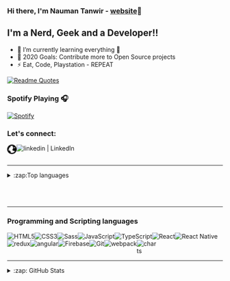 ### Hi there, I'm Nauman Tanwir - [website]👋

## I'm a Nerd, Geek and a Developer!!

- 🌱 I’m currently learning everything 🤣
- 🥅 2020 Goals: Contribute more to Open Source projects
- ⚡ Eat, Code, Playstation - REPEAT

[![Readme Quotes](https://quotes-github-readme.vercel.app/api?type=horizontal)](https://github.com/piyushsuthar/github-readme-quotes)

### Spotify Playing 🎧

[![Spotify](https://novatorem.ntanwir10.vercel.app/api/spotify)](https://open.spotify.com/user/nauman10)

### Let's connect:

[<img align="left" alt="naumantanwir.me" width="22px" src="https://raw.githubusercontent.com/iconic/open-iconic/master/svg/globe.svg" />][website]
[<img align="left" alt="linkedin | LinkedIn" src="https://img.shields.io/badge/linkedin-%230077B5.svg?&style=for-the-badge&logo=linkedin&logoColor=white" />][linkedin]

<br />
<br />

---

<details>
  <summary>:zap:Top languages</summary>
  
  <img align="left" alt="Top languages" src="https://github-readme-stats.ntanwir10.vercel.app/api/top-langs/?username=ntanwir10&layout=compact" />

</details>

<br />
<br />
<br />

---

### Programming and Scripting languages

<img align="left" alt="HTML5" src="https://img.shields.io/badge/html5%20-%23E34F26.svg?&style=for-the-badge&logo=html5&logoColor=white" padding-right="0px"/> 
<img align="left" alt="CSS3" src="https://img.shields.io/badge/css3%20-%231572B6.svg?&style=for-the-badge&logo=css3&logoColor=white" padding-right="0px" />
<img align="left" alt="Sass" src="https://img.shields.io/badge/SASS%20-hotpink.svg?&style=for-the-badge&logo=SASS&logoColor=white"padding-right="0px" />
<img align="left" alt="JavaScript" src="https://img.shields.io/badge/javascript%20-%23323330.svg?&style=for-the-badge&logo=javascript&logoColor=%23F7DF1E" padding-right="0px" />
<img align="left" alt="TypeScript" src="https://img.shields.io/badge/typescript%20-%23007ACC.svg?&style=for-the-badge&logo=typescript&logoColor=white" padding-right="0px" />
<img align="left" alt="React" src="https://img.shields.io/badge/react%20-%2320232a.svg?&style=for-the-badge&logo=react&logoColor=%2361DAFB" padding-right="0px" />
<img align="left" alt="React Native" src="https://img.shields.io/badge/react_native%20-%2320232a.svg?&style=for-the-badge&logo=react&logoColor=%2361DAFB" padding-right="0px" />
<img align="left" alt="redux" src="https://img.shields.io/badge/redux%20-%23593d88.svg?&style=for-the-badge&logo=redux&logoColor=white" padding-right="0px" />
<img align="left" alt="angular" src="https://img.shields.io/badge/angular%20-%23DD0031.svg?&style=for-the-badge&logo=angular&logoColor=white" padding-right="0px" />
<img align="left" alt="Firebase" src="https://img.shields.io/badge/firebase%20-%23039BE5.svg?&style=for-the-badge&logo=firebase" padding-right="0px" />
<img align="left" alt="Git" src="https://img.shields.io/badge/git%20-%23F05033.svg?&style=for-the-badge&logo=git&logoColor=white" padding-right="0px" />
<img align="left" alt="webpack" src="https://img.shields.io/badge/webpack%20-%238DD6F9.svg?&style=for-the-badge&logo=webpack&logoColor=black" padding-right="0px" />
<img align="left" width="49px" vertical-align="middle" alt="charts" src="https://camo.githubusercontent.com/ca884126d1d74829f36c8fa2e6947d8a411aed1f/68747470733a2f2f7777772e63686172746a732e6f72672f6d656469612f6c6f676f2d7469746c652e737667" padding-right="0px" />

<br />
<br />
<br />

---

<details>
  <summary>:zap: GitHub Stats</summary>
  
  <img align="left" alt="nauman's GitHub Stats" src="https://github-readme-stats.ntanwir10.vercel.app/api?username=ntanwir10&show_icons=true&hide_border=true" />

</details>

[website]: https://naumantanwir.me/
[linkedin]: https://www.linkedin.com/in/naumantanwir/
